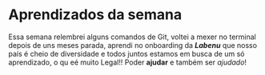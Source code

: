 # Aprendizados da semana

Essa semana relembrei alguns comandos de Git, voltei a mexer no terminal depois de uns meses parada, aprendi no onboarding da ***Labenu*** que nosso país é cheio de diversidade e todos juntos estamos em busca de um só aprendizado, o qu eé muito Legal!! Poder **ajudar** e também ser *ajudado*!